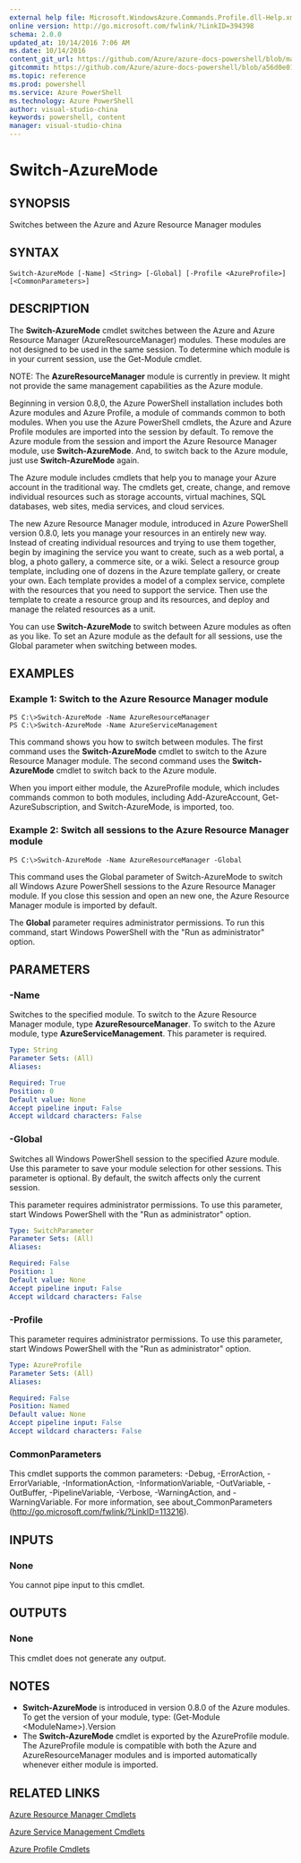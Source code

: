 ```yaml
---
external help file: Microsoft.WindowsAzure.Commands.Profile.dll-Help.xml
online version: http://go.microsoft.com/fwlink/?LinkID=394398
schema: 2.0.0
updated_at: 10/14/2016 7:06 AM
ms.date: 10/14/2016
content_git_url: https://github.com/Azure/azure-docs-powershell/blob/master/azureps-cmdlets-docs/ServiceManagement/Azure.Profile/v0.9.8/CmdletMDs/Switch-AzureMode.md
gitcommit: https://github.com/Azure/azure-docs-powershell/blob/a56d0e01e65c2c33aa2af13dd29addc94ead6e88/azureps-cmdlets-docs/ServiceManagement/Azure.Profile/v0.9.8/CmdletMDs/Switch-AzureMode.md
ms.topic: reference
ms.prod: powershell
ms.service: Azure PowerShell
ms.technology: Azure PowerShell
author: visual-studio-china
keywords: powershell, content
manager: visual-studio-china
---
```


# Switch-AzureMode

## SYNOPSIS
Switches between the Azure and Azure Resource Manager modules

## SYNTAX

```
Switch-AzureMode [-Name] <String> [-Global] [-Profile <AzureProfile>] [<CommonParameters>]
```

## DESCRIPTION
The **Switch-AzureMode** cmdlet switches between the Azure and Azure Resource Manager (AzureResourceManager) modules.
These modules are not designed to be used in the same session.
To determine which module is in your current session, use the Get-Module cmdlet.

NOTE: The **AzureResourceManager** module is currently in preview.
It might not provide the same management capabilities as the Azure module.

Beginning in version 0.8,0, the Azure PowerShell installation includes both Azure modules and Azure Profile, a module of commands common to both modules.
When you use the Azure PowerShell cmdlets, the Azure and Azure Profile modules are imported into the session by default.
To remove the Azure module from the session and import the Azure Resource Manager module, use **Switch-AzureMode**.
And, to switch back to the Azure module, just use **Switch-AzureMode** again.

The Azure module includes cmdlets that help you to manage your Azure account in the traditional way.
The cmdlets get, create, change, and remove individual resources such as storage accounts, virtual machines, SQL databases, web sites, media services, and cloud services.

The new Azure Resource Manager module, introduced in Azure PowerShell version 0.8.0, lets you manage your resources in an entirely new way.
Instead of creating individual resources and trying to use them together, begin by imagining the service you want to create, such as a web portal, a blog, a photo gallery, a commerce site, or a wiki.
Select a resource group template, including one of dozens in the Azure template gallery, or create your own.
Each template provides a model of a complex service, complete with the resources that you need to support the service.
Then use the template to create a resource group and its resources, and deploy and manage the related resources as a unit.

You can use **Switch-AzureMode** to switch between Azure modules as often as you like.
To set an Azure module as the default for all sessions, use the Global parameter when switching between modes.

## EXAMPLES

### Example 1: Switch to the Azure Resource Manager module
```
PS C:\>Switch-AzureMode -Name AzureResourceManager
PS C:\>Switch-AzureMode -Name AzureServiceManagement
```

This command shows you how to switch between modules.
The first command uses the **Switch-AzureMode** cmdlet to switch to the Azure Resource Manager module.
The second command uses the **Switch-AzureMode** cmdlet to switch back to the Azure module.

When you import either module, the AzureProfile module, which includes commands common to both modules, including Add-AzureAccount, Get-AzureSubscription, and Switch-AzureMode, is imported, too.

### Example 2: Switch all sessions to the Azure Resource Manager module
```
PS C:\>Switch-AzureMode -Name AzureResourceManager -Global
```

This command uses the Global parameter of Switch-AzureMode to switch all Windows Azure PowerShell sessions to the Azure Resource Manager module.
If you close this session and open an new one, the Azure Resource Manager module is imported by default.

The **Global** parameter requires administrator permissions.
To run this command, start Windows PowerShell with the "Run as administrator" option.

## PARAMETERS

### -Name
Switches to the specified module.
To switch to the Azure Resource Manager  module, type **AzureResourceManager**.
To switch to the Azure module, type **AzureServiceManagement**.
This parameter is required.

```yaml
Type: String
Parameter Sets: (All)
Aliases: 

Required: True
Position: 0
Default value: None
Accept pipeline input: False
Accept wildcard characters: False
```

### -Global
Switches all Windows PowerShell session to the specified Azure module.
Use this parameter to save your module selection for other sessions.
This parameter is optional.
By default, the switch affects only the current session.

This parameter requires administrator permissions.
To use this parameter, start Windows PowerShell with the "Run as administrator" option.

```yaml
Type: SwitchParameter
Parameter Sets: (All)
Aliases: 

Required: False
Position: 1
Default value: None
Accept pipeline input: False
Accept wildcard characters: False
```

### -Profile
This parameter requires administrator permissions.
To use this parameter, start Windows PowerShell with the "Run as administrator" option.

```yaml
Type: AzureProfile
Parameter Sets: (All)
Aliases: 

Required: False
Position: Named
Default value: None
Accept pipeline input: False
Accept wildcard characters: False
```

### CommonParameters
This cmdlet supports the common parameters: -Debug, -ErrorAction, -ErrorVariable, -InformationAction, -InformationVariable, -OutVariable, -OutBuffer, -PipelineVariable, -Verbose, -WarningAction, and -WarningVariable. For more information, see about_CommonParameters (http://go.microsoft.com/fwlink/?LinkID=113216).

## INPUTS

### None
You cannot pipe input to this cmdlet.

## OUTPUTS

### None
This cmdlet does not generate any output.

## NOTES
* **Switch-AzureMode** is introduced in version 0.8.0 of the Azure modules. To get the version of your module, type: (Get-Module \<ModuleName\>).Version
* The **Switch-AzureMode** cmdlet is exported by the AzureProfile module. The AzureProfile module is compatible with both the Azure and AzureResourceManager modules and is imported automatically whenever either module is imported.

## RELATED LINKS

[Azure Resource Manager Cmdlets](http://go.microsoft.com/fwlink/?LinkID=394765)

[Azure Service Management Cmdlets](http://go.microsoft.com/fwlink/?LinkID=396348)

[Azure Profile Cmdlets](http://go.microsoft.com/fwlink/?LinkID=394766)

